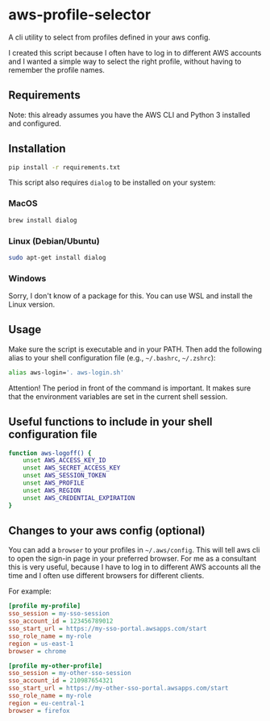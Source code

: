 # aws-profile-selector

A cli utility to select from profiles defined in your aws config.

I created this script because I often have to log in to different AWS accounts and I wanted a simple way to select the
right profile, without having to remember the profile names.

## Requirements

Note: this already assumes you have the AWS CLI and Python 3 installed and configured.

## Installation

```bash
pip install -r requirements.txt
```

This script also requires `dialog` to be installed on your system:
### MacOS

```bash
brew install dialog
```

### Linux (Debian/Ubuntu)

```bash
sudo apt-get install dialog
```

### Windows

Sorry, I don't know of a package for this. You can use WSL and install the Linux version.

## Usage

Make sure the script is executable and in your PATH.
Then add the following alias to your shell configuration file (e.g., `~/.bashrc`, `~/.zshrc`):

```bash
alias aws-login='. aws-login.sh'
```

Attention! The period in front of the command is important. It makes sure that the environment variables are set in the
current shell session.

## Useful functions to include in your shell configuration file

```bash
function aws-logoff() {
    unset AWS_ACCESS_KEY_ID
    unset AWS_SECRET_ACCESS_KEY
    unset AWS_SESSION_TOKEN
    unset AWS_PROFILE
    unset AWS_REGION
    unset AWS_CREDENTIAL_EXPIRATION
}
```

## Changes to your aws config (optional)

You can add a `browser` to your profiles in `~/.aws/config`. This will tell aws cli to open the sign-in page in your
preferred browser.
For me as a consultant this is very useful, because I have to log in to different AWS accounts all the time and I often
use different browsers for different clients.

For example:

```ini
[profile my-profile]
sso_session = my-sso-session
sso_account_id = 123456789012
sso_start_url = https://my-sso-portal.awsapps.com/start
sso_role_name = my-role
region = us-east-1
browser = chrome

[profile my-other-profile]
sso_session = my-other-sso-session
sso_account_id = 210987654321
sso_start_url = https://my-other-sso-portal.awsapps.com/start
sso_role_name = my-role
region = eu-central-1
browser = firefox
```

